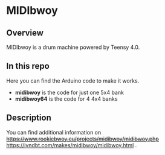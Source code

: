 # MIDIbwoy

## Overview

MIDIbwoy is a drum machine powered by Teensy 4.0.


## In this repo

Here you can find the Arduino code to make it works.
+ **midibwoy** is the code for just one 5x4 bank
+ **midibwoy64** is the code for 4 4x4 banks


## Description

You can find additional information on ~~<https://www.rookiebwoy.eu/projects/midibwoy/midibwoy.php>~~ <https://ivndbt.com/makes/midibwoy/midibwoy.html> .

